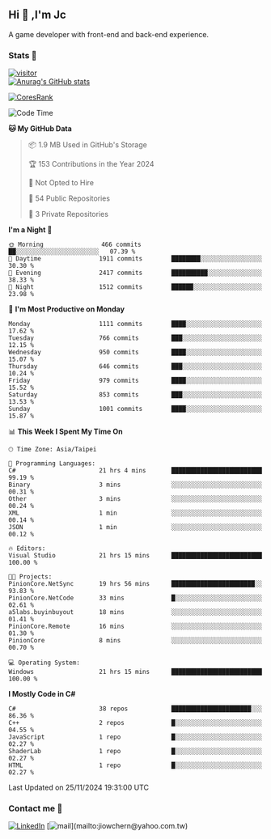 ## Hi 👋 ,I'm Jc  

A game developer with front-end and back-end experience.  

### Stats  📝
[![visitor](https://visitor-badge.glitch.me/badge?page_id=jiowchern.jiowchern&style=flat-square&color=0088cc)](https://visitor-badge.glitch.me/badge?page_id=jiowchern.jiowchern&style=flat-square&color=0088cc)  
[![Anurag's GitHub stats](https://github-readme-stats.vercel.app/api?username=jiowchern&count_private=true&&show_icons=true)](https://github.com/anuraghazra/github-readme-stats)  
<!-- [![trophy](https://github-profile-trophy.vercel.app/?username=jiowchern)](https://github.com/ryo-ma/github-profile-trophy)   -->
[![CoresRank](https://cr-ss-service.azurewebsites.net/api/ScreenShot?widget=summary&username=jiowchern)](https://cr-ss-service.azurewebsites.net/api/ScreenShot?widget=summary&username=jiowchern)


<!--START_SECTION:waka-->
![Code Time](http://img.shields.io/badge/Code%20Time-1%2C283%20hrs%2042%20mins-blue)

**🐱 My GitHub Data** 

> 📦 1.9 MB Used in GitHub's Storage 
 > 
> 🏆 153 Contributions in the Year 2024
 > 
> 🚫 Not Opted to Hire
 > 
> 📜 54 Public Repositories 
 > 
> 🔑 3 Private Repositories 
 > 
**I'm a Night 🦉** 

```text
🌞 Morning                466 commits         ██░░░░░░░░░░░░░░░░░░░░░░░   07.39 % 
🌆 Daytime                1911 commits        ████████░░░░░░░░░░░░░░░░░   30.30 % 
🌃 Evening                2417 commits        ██████████░░░░░░░░░░░░░░░   38.33 % 
🌙 Night                  1512 commits        ██████░░░░░░░░░░░░░░░░░░░   23.98 % 
```
📅 **I'm Most Productive on Monday** 

```text
Monday                   1111 commits        ████░░░░░░░░░░░░░░░░░░░░░   17.62 % 
Tuesday                  766 commits         ███░░░░░░░░░░░░░░░░░░░░░░   12.15 % 
Wednesday                950 commits         ████░░░░░░░░░░░░░░░░░░░░░   15.07 % 
Thursday                 646 commits         ███░░░░░░░░░░░░░░░░░░░░░░   10.24 % 
Friday                   979 commits         ████░░░░░░░░░░░░░░░░░░░░░   15.52 % 
Saturday                 853 commits         ███░░░░░░░░░░░░░░░░░░░░░░   13.53 % 
Sunday                   1001 commits        ████░░░░░░░░░░░░░░░░░░░░░   15.87 % 
```


📊 **This Week I Spent My Time On** 

```text
🕑︎ Time Zone: Asia/Taipei

💬 Programming Languages: 
C#                       21 hrs 4 mins       █████████████████████████   99.19 % 
Binary                   3 mins              ░░░░░░░░░░░░░░░░░░░░░░░░░   00.31 % 
Other                    3 mins              ░░░░░░░░░░░░░░░░░░░░░░░░░   00.24 % 
XML                      1 min               ░░░░░░░░░░░░░░░░░░░░░░░░░   00.14 % 
JSON                     1 min               ░░░░░░░░░░░░░░░░░░░░░░░░░   00.12 % 

🔥 Editors: 
Visual Studio            21 hrs 15 mins      █████████████████████████   100.00 % 

🐱‍💻 Projects: 
PinionCore.NetSync       19 hrs 56 mins      ███████████████████████░░   93.83 % 
PinionCore.NetCode       33 mins             █░░░░░░░░░░░░░░░░░░░░░░░░   02.61 % 
a5labs.buyinbuyout       18 mins             ░░░░░░░░░░░░░░░░░░░░░░░░░   01.41 % 
PinionCore.Remote        16 mins             ░░░░░░░░░░░░░░░░░░░░░░░░░   01.30 % 
PinionCore               8 mins              ░░░░░░░░░░░░░░░░░░░░░░░░░   00.70 % 

💻 Operating System: 
Windows                  21 hrs 15 mins      █████████████████████████   100.00 % 
```

**I Mostly Code in C#** 

```text
C#                       38 repos            ██████████████████████░░░   86.36 % 
C++                      2 repos             █░░░░░░░░░░░░░░░░░░░░░░░░   04.55 % 
JavaScript               1 repo              █░░░░░░░░░░░░░░░░░░░░░░░░   02.27 % 
ShaderLab                1 repo              █░░░░░░░░░░░░░░░░░░░░░░░░   02.27 % 
HTML                     1 repo              █░░░░░░░░░░░░░░░░░░░░░░░░   02.27 % 
```




 Last Updated on 25/11/2024 19:31:00 UTC
<!--END_SECTION:waka-->



### Contact me 💬
[![LinkedIn](https://img.shields.io/badge/-JiowchernChen-0077B5?style==flat-square&logo=LinkedIn&logoColor=white)](https://www.linkedin.com/in/jiowchern-chen-4aaa90b7/) [![mail](https://img.shields.io/badge/-jiowchern%40yahoo.com.tw-blueviolet?style=flat-square&logo=yahoo!)](mailto:jiowchern@yahoo.com.tw)    

<!-- [![Linkedin Badge](https://img.shields.io/badge/-LinkedIn-blue?style=flat-square&logo=Linkedin&logoColor=white&link=https://www.linkedin.com/in/jiowchern-chen-4aaa90b7/)](https://www.linkedin.com/in/jiowchern-chen-4aaa90b7/) -->


<!--
**jiowchern/jiowchern** is a ✨ _special_ ✨ repository because its `README.md` (this file) appears on your GitHub profile.

Here are some ideas to get you started:

- 🔭 I’m currently working on ...
- 🌱 I’m currently learning ...
- 👯 I’m looking to collaborate on ...
- 🤔 I’m looking for help with ...
- 💬 Ask me about ...
- 📫 How to reach me: ...
- 😄 Pronouns: ...
- ⚡ Fun fact: ...
-->
